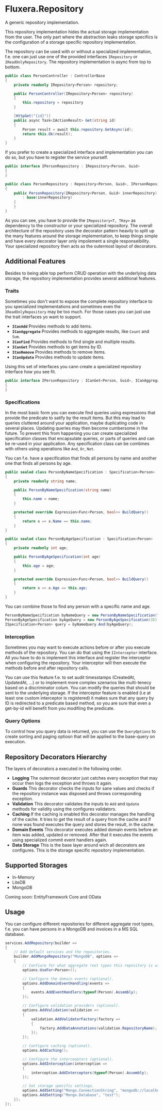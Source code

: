 # Fluxera.Repository
A generic repository implementation.

This repository implementation hides the actual storage implementation from the user.
The only part where the abstraction leaks storage specifics is the configuration of
a storage specific repository implementation.

The repository can be used with or without a specialized implementation, f.e. one can
just use one of the provided interfaces ```IRepository``` or ```IReadOnlyRepository```.
The repository implementation is async from top to bottom.

```C#
public class PersonController : ControllerBase 
{
    private readonly IRepository<Person> repository;

    public PersonController(IRepository<Person> repository)
    {
        this.repository = repository
    }

    [HttpGet("{id}")]
    public async Task<IActionResult> Get(string id)
    {
        Person result = await this.repository.GetAsync(id);
        return this.Ok(result);
    }
}
```

If you prefer to create a specialized interface and implementation you can do so, but you
have to register the service yourself.

```C#
public interface IPersonRepository : IRepository<Person, Guid>
{
}

public class PersonRepository : Repository<Person, Guid>, IPersonRepository
{
    public PersonRepository(IRepository<Person, Guid> innerRepository)
        : base(innerRepository)
    {
    }
}
```

As you can see, you have to provide the ```IRepository<T, TKey>``` as dependency to the constructor
or your specialized repository. The overall architecture of the repository uses the decorator pattern
heavily to split up the many features around the storage implementation, to keep things simple and
have every decorator layer only impolement a single responseibility. Your specialized repository then
acts as the outermost layout of decorators.

## Additional Features

Besides to being able top perform CRUD operation with the underlying data storage, the repository
implementation provides several additional features.

### Traits

Sometimes you don't want to expose the complete repository interface to you specialized implementations
and sometimes even the ```IReadOnlyRepository``` may be too much. For those cases you can just use 
the trait interfaces yo want to support.

- **```ICanAdd```**
  Provides methods to add items.
- **```ICanAggregate```**
  Provides methods to aggregate results, like ```Count``` and ```Sum```.
- **```ICanFind```**
  Provides methods to find single and multiple results.
- **```ICanGet```**
  Provides methods to get items by ID.
- **```ICanRemove```**
  Provides methods to remove items.
- **```ICanUpdate```**
  Provides methods to update items.

Using this set of interfaces you cann create a specialized repository interface how you see fit.

```C#
public interface IPersonRepository : ICanGet<Person, Guid>, ICanAggregate<Person, Guid>
{
}
```

### Specifications

In the most basic form you can execute find queries using expressions that provide the predicate
to satify by the result items. But this may lead to queries cluttered around your application,
maybe duplicating code in several places. Updating queries may then become cumbersome in the future.
To prevent this from happening you can create specialized specification classes that encapsulate
queries, or parts of queries and can be re-used in your application. Any specification class can 
be combines with others using operations like ```And```, ```Or```, ```Not```.

You can f.e. have a specification that finds all persons by name and another one that finds all
persons by age.

```C#
public sealed class PersonByNameSpecification : Specification<Person>
{
    private readonly string name;

    public PersonByNameSpecification(string name)
    {
        this.name = name;
    }

    protected override Expression<Func<Person, bool>> BuildQuery()
    {
        return x => x.Name == this.name;
    }
}

public sealed class PersonByAgeSpecification : Specification<Person>
{
    private readonly int age;

    public PersonByAgeSpecification(int age)
    {
        this.age = age;
    }

    protected override Expression<Func<Person, bool>> BuildQuery()
    {
        return x => x.Age == this.age;
    }
}
```

You can combine those to find any person with a specific name and age.

```C#
PersonByNameSpecification byNameQuery = new PersonByNameSpecification("Tester");
PersonByAgeSpecification byAgeQuery = new PersonByAgeSpecification(35);
ISpecification<Person> query = byNameQuery.And(byAgeQuery);
```

### Interception

Sometimes you may want to execute actions before or after you execute methods of the repository.
You can do that using the ```IInterceptor``` interface. All you have to do is implement this interface
and register the interceptor when configuring the repository. Your interceptor will then execute the
methods before and after repository calls.

You can use this feature f.e. to set audit timesstamps (CreatedAt, UpdatedAt, ...) or to implement
more complex szenarios like multi-tenecy based on a discriminator colum. You can modify the queries
that should be sent to the underlying storage. If the interceptor feature is enabled (i.e at least
one custom interceptor is registered) it makes sure that any query by ID is redirected to a predicate
based method, so you are sure that even a get-by-id will benefit from you modifiing the predicate.

### Query Options

To control how you query data is returned, you can use the ```QueryOptions``` to create sorting and
paging optiosn that will be applied to the base-query on execution.

## Repository Decorators Hierarchy

The layers of decorators a executed in the following order.

- **Logging**
  The outermost decorator just catches every exception that may occur then logs the exception
  and throws it again.
- **Guards**
  This decorator checks the inputs for sane values and checks if the repository instance was
  disposed and throws corresponding exception.
- **Validation**
  This decorator validates the inputs to ```Add``` and ```Update``` methods for validity using
  the configures validators.
- **Caching**
  If the caching is enabled this decorator manages the handling of the cache. It tries to get
  the result of a query from the cache and if none was found executes the query and stores the
  result, in the cache.
- **Domain Events**
  This decorator executes added domain events before an item was added, updated or removed. 
  After that it executes the events using specialized commit event handlers again.
- **Data Storage**
  This is the base layer around wich all decorators are configures. This is the storage specific
  repository implementation.

## Supported Storages

- In-Memory
- LiteDB
- MongoDB

Coming soon: EntityFramework Core and OData

## Usage

You can configure different repositories for different aggregate root types, f.e. you can have persons
in a MongoDB and invoices in a MS SQL database.

```C#
services.AddRepository(builder =>
{
    // Add default services and the repositories.
    builder.AddMongoRepository("MongoDB", options =>
    {
        // Confiure for what aggregate root types this repository is used.
        options.UseFor<Person>();

        // Configure the domain events (optional).
        options.AddDomainEventHandling(events =>
        {
            events.AddEventHandlers(typeof(Person).Assembly);
        });

        // Configure validation providers (optional).
        options.AddValidation(validation =>
        {
            validation.AddValidatorFactory(factory =>
            {
                factory.AddDataAnnotations(validation.RepositoryName);
            });
        });

        // Configure caching (optional).
        options.AddCaching();

        // Configure the interceoptors (optional).
        options.AddInterception(interception =>
        {
            interception.AddInterceptors(typeof(Person).Assembly);
        });

        // Set storage specific settings.
        options.AddSetting("Mongo.ConnectionString", "mongodb://localhost:27017");
        options.AddSetting("Mongo.Database", "test");
    });
});
```